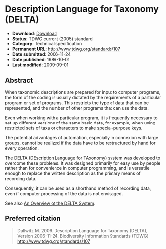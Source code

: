 # Description Language for Taxonomy (DELTA)

* **Download**: [Download](107-516-1-ED.pdf)
* **Status**: TDWG current (2005) standard
* **Category**: Technical specification
* **Permanent URL**: http://www.tdwg.org/standards/107
* **Date submitted**: 2006-11-24
* **Date published**: 1986-10-01
* **Last modified**: 2009-09-01

## Abstract

When taxonomic descriptions are prepared for input to computer programs, the form of the coding is usually dictated by the requirements of a particular program or set of programs. This restricts the type of data that can be represented, and the number of other programs that can use the data.

Even when working with a particular program, it is frequently necessary to set up different versions of the same basic data, for example, when using restricted sets of taxa or characters to make special-purpose keys.

The potential advantages of automation, especially in connexion with large groups, cannot be realized if the data have to be restructured by hand for every operation.

The DELTA (DEscription Language for TAxonomy) system was developed to overcome these problems. It was designed primarily for easy use by people rather than for convenience in computer programming, and is versatile enough to replace the written description as the primary means of recording data.

Consequently, it can be used as a shorthand method of recording data, even if computer processing of the data is not envisaged.

See also [An Overview of the DELTA System](http://delta-intkey.com/).

## Preferred citation

> Dallwitz M. 2006. Description Language for Taxonomy (DELTA), Version 2006-11-24. Biodiversity Information Standards (TDWG) http://www.tdwg.org/standards/107

